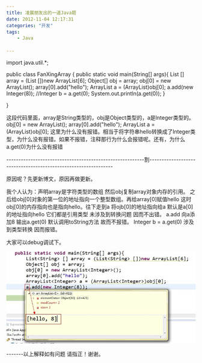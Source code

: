 ```yaml
---
title: 凌晨朋友出的一道Java题
date: 2012-11-04 12:17:31
categories: "开发"
tags:
	- Java

---
```


import java.util.\*;


public class FanXingArray \{
public static void main(String\[\] args)\{
List<String> \[\] array = (List<String> \[\])new ArrayList\[6\];
Object\[\] obj = array;
obj\[0\] = new ArrayList<Integer>();
array\[0\].add("hello");
ArrayList<Integer> a = (ArrayList<Integer>)obj\[0\];
a.add(new Integer(8));
//Integer b = a.get(0);
System.out.println(a.get(0));
\}


\}





这段代码里面，array是String类型的，obj是Object类型的，a是Integer类型的。obj\[0\] = new ArrayList<Integer>();
array\[0\].add("hello");
ArrayList<Integer> a = (ArrayList<Integer>)obj\[0\];
这里为什么没有报错。相当于将字符串hello转换成了Integer类型，为什么没有报错。如果不报错，注释那行为什么会报错呢。还有，为什么a.get(0)为什么没有报错


\---------------------------------------------------------割---------------------------------------------------------------

原因呢？先更新博文，原因再做更新。

我个人认为：声明array是字符类型的数组 然后obj复制array对象内存的引用。 之后给obj\[0\]对象的第一位的地址指向一个整型数组。再给array\[0\]赋值hello 这时 obj\[0\]的内存指向也是指向hello。往下走到a 将ojb\[0\]的地址指向给a 默认是a\[0\]的地址指向hello 它们都是引用类型 未涉及到转换问题 因而不出错。 a.add 向a添加8 输出a.get(0) 默认调用toString方法 故而不报错。 Integer b = a.get(0) 涉及到类型转换 因而报错。


大家可以debug调试下。

![IQ2E-Y3ZY-QFZR.jpg][]


\-------以上解释如有问题 请指正！谢谢。



[IQ2E-Y3ZY-QFZR.jpg]: static/resources/crawler/IQ2E-Y3ZY-QFZR.jpg
